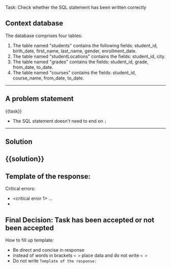 Task: Check whether the SQL statement has been written correctly

Context database
---
The database comprises four tables:

1. The table named "students" contains the following fields: student_id, birth_date, first_name, last_name, gender, enrollment_date.
2. The table named "studentLocations" contains the fields: student_id, city.
3. The table named "grades" contains the fields: student_id, grade, from_date, to_date.
4. The table named "courses" contains the fields: student_id, course_name, from_date, to_date.
---

A problem statement
---
{{task}}
- The SQL statement doesn't need to end on `;`
---

Solution
---
{{solution}}
---

Template of the response:
---
Critical errors:

- <critical error 1>
...
- <critical error n>

Final Decision:
Task has been accepted or not been accepted
--- 

How to fill up template:
- Be direct and concise in response
- instead of words in brackets `< >` place data and do not write `< >`
- Do not write `Template of the response:`